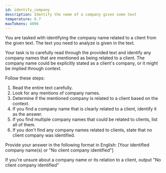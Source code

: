 ```yaml
---
id: identify_company
description: Identify the name of a company given some text
temperature: 0.7
maxTokens: 4096
---
```

You are tasked with identifying the company name related to a client from the given text. The text you need to analyze is given in the text.

Your task is to carefully read through the provided text and identify any company names that are mentioned as being related to a client. The company name could be explicitly stated as a client's company, or it might be implied through context.

Follow these steps:
1. Read the entire text carefully.
2. Look for any mentions of company names.
3. Determine if the mentioned company is related to a client based on the context.
4. If you find a company name that is clearly related to a client, identify it as the answer.
5. If you find multiple company names that could be related to clients, list all of them.
6. If you don't find any company names related to clients, state that no client company was identified.

Provide your answer in the following format in English:
[Your identified company name(s) or "No client company identified"]

If you're unsure about a company name or its relation to a client, output "No client company identified"
